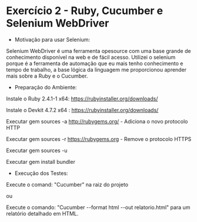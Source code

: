# Exercício 2 - Ruby, Cucumber e Selenium WebDriver

- Motivação para usar Selenium:

Selenium WebDriver é uma ferramenta opesource com uma base grande de conhecimento disponível na web e de fácil acesso. Utilizei o selenium porque é a ferramenta de automação que eu mais tenho conhecimento e tempo de trabalho, a base lógica da linguagem me proporcionou aprender mais sobre a Ruby e o Cucumber.

- Preparação do Ambiente:

Instale o Ruby 2.4.1-1 x64: https://rubyinstaller.org/downloads/

Instale o Devkit 4.7.2 x64 : https://rubyinstaller.org/downloads/

Executar gem sources -a http://rubygems.org/ - Adiciona o novo protocolo HTTP

Executar gem sources -r https://rubygems.org - Remove o protocolo HTTPS

Executar gem sources -u

Executar gem install bundler

- Execução dos Testes:

Execute o comand: "Cucumber" na raiz do projeto

ou

Execute o comando: "Cucumber --format html --out relatorio.html" para um relatório detalhado em HTML.

